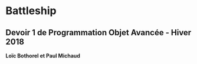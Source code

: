 # Battleship

<h2>Devoir 1 de Programmation Objet Avancée - Hiver 2018</h2>
<b>Loïc Bothorel et Paul Michaud</b>
